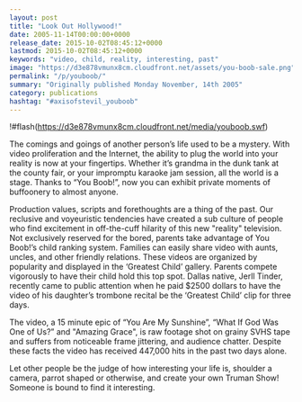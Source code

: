 ```yaml
---
layout: post
title: "Look Out Hollywood!"
date: 2005-11-14T00:00:00+0000
release_date: 2015-10-02T08:45:12+0000
lastmod: 2015-10-02T08:45:12+0000
keywords: "video, child, reality, interesting, past"
image: "https://d3e878vmunx8cm.cloudfront.net/assets/you-boob-sale.png"
permalink: "/p/youboob/"
summary: "Originally published Monday November, 14th 2005"
category: publications
hashtag: "#axisofstevil_youboob"
---
```


!#flash(https://d3e878vmunx8cm.cloudfront.net/media/youboob.swf)

The comings and goings of another person’s life used to be a mystery. With video proliferation and the Internet, the ability to plug the world into your reality is now at your fingertips. Whether it’s grandma in the dunk tank at the county fair, or your impromptu karaoke jam session, all the world is a stage. Thanks to “You Boob!”, now you can exhibit private moments of buffoonery to almost anyone.

Production values, scripts and forethoughts are a thing of the past. Our reclusive and voyeuristic tendencies have created a sub culture of people who find excitement in off-the-cuff hilarity of this new "reality" television.
Not exclusively reserved for the bored, parents take advantage of You Boob!’s child ranking system. Families can easily share video with aunts, uncles, and other friendly relations. These videos are organized by popularity and displayed in the ‘Greatest Child’ gallery. Parents compete vigorously to have their child hold this top spot. Dallas native, Jerll Tinder, recently came to public attention when he paid $2500 dollars to have the video of his daughter’s trombone recital be the ‘Greatest Child’ clip for three days.

The video, a 15 minute epic of “You Are My Sunshine”, “What If God Was One of Us?” and "Amazing Grace", is raw footage shot on grainy SVHS tape and suffers from noticeable frame jittering, and audience chatter. Despite these facts the video has received 447,000 hits in the past two days alone. 

Let other people be the judge of how interesting your life is, shoulder a camera, parrot shaped or otherwise, and create your own Truman Show! Someone is bound to find it interesting.
